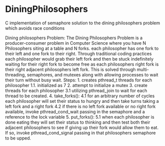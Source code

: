 # DiningPhilosophers
C implementation of semaphore solution to the dining philosophers problem which avoids race conditions

Dining philosophers Problem: The Dining Philosophers Problem is a producer-consumer problem in Computer Science where you have N Philosophers siting at a table and N forks. each philosopher has one fork to their left and one fork to their right. Through traditional coding practices each philosopher would grab their left fork and then be stuck indefinitely waiting for their right fork to become free as each philosophers right fork is their right adjacent philosophers left fork. This is solved through multi-threading, semaphores, and mutexes along with allowing processes to wait their turn without busy wait.
Steps: 
    1. creates pthread_t threads for each philosopher
        1.1. initialized as 7
    2. attempt to initialize a mutex
    3. create threads for each philosopher
        3.1 utilizing pthread_join to wait for each thread to be created.
    4. take_forks():
        4.1 for an arbitrary number of cycles each philosopher will set their status to hungry and then take turns taking a left fork and a right fork
        4.2 if there is no left fork available or no right fork available, invoke pthread_cond_wait passing in the semaphore and a reference to the lock variable
    5. put_forks():
        5.1 when each philosopher is done eating they will set their status to thinking and then test both their adjacent philosophers to see if giving up their fork 
            would allow them to eat. If so, invoke pthread_cond_signal passing in that philosophers semaphore to be upped.
